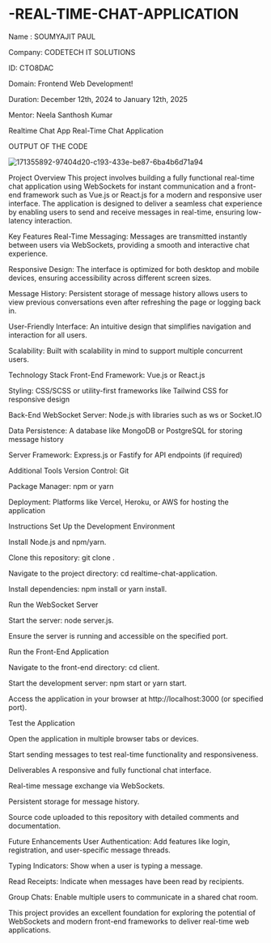 # -REAL-TIME-CHAT-APPLICATION

Name : SOUMYAJIT PAUL

Company: CODETECH IT SOLUTIONS

ID: CTO8DAC

Domain: Frontend Web Development!

Duration: December 12th, 2024 to January 12th, 2025

Mentor: Neela Santhosh Kumar




Realtime Chat App
Real-Time Chat Application

OUTPUT OF THE CODE


![171355892-97404d20-c193-433e-be87-6ba4b6d71a94](https://github.com/user-attachments/assets/163ad78a-409d-4cf0-904e-38ce5a9d57d4)




Project Overview
This project involves building a fully functional real-time chat application using WebSockets for instant communication and a front-end framework such as Vue.js or React.js for a modern and responsive user interface. The application is designed to deliver a seamless chat experience by enabling users to send and receive messages in real-time, ensuring low-latency interaction.

Key Features
Real-Time Messaging: Messages are transmitted instantly between users via WebSockets, providing a smooth and interactive chat experience.

Responsive Design: The interface is optimized for both desktop and mobile devices, ensuring accessibility across different screen sizes.

Message History: Persistent storage of message history allows users to view previous conversations even after refreshing the page or logging back in.

User-Friendly Interface: An intuitive design that simplifies navigation and interaction for all users.

Scalability: Built with scalability in mind to support multiple concurrent users.

Technology Stack
Front-End
Framework: Vue.js or React.js

Styling: CSS/SCSS or utility-first frameworks like Tailwind CSS for responsive design

Back-End
WebSocket Server: Node.js with libraries such as ws or Socket.IO

Data Persistence: A database like MongoDB or PostgreSQL for storing message history

Server Framework: Express.js or Fastify for API endpoints (if required)

Additional Tools
Version Control: Git

Package Manager: npm or yarn

Deployment: Platforms like Vercel, Heroku, or AWS for hosting the application

Instructions
Set Up the Development Environment

Install Node.js and npm/yarn.

Clone this repository: git clone <repository-url>.

Navigate to the project directory: cd realtime-chat-application.

Install dependencies: npm install or yarn install.

Run the WebSocket Server

Start the server: node server.js.

Ensure the server is running and accessible on the specified port.

Run the Front-End Application

Navigate to the front-end directory: cd client.

Start the development server: npm start or yarn start.

Access the application in your browser at http://localhost:3000 (or specified port).

Test the Application

Open the application in multiple browser tabs or devices.

Start sending messages to test real-time functionality and responsiveness.

Deliverables
A responsive and fully functional chat interface.

Real-time message exchange via WebSockets.

Persistent storage for message history.

Source code uploaded to this repository with detailed comments and documentation.

Future Enhancements
User Authentication: Add features like login, registration, and user-specific message threads.

Typing Indicators: Show when a user is typing a message.

Read Receipts: Indicate when messages have been read by recipients.

Group Chats: Enable multiple users to communicate in a shared chat room.

This project provides an excellent foundation for exploring the potential of WebSockets and modern front-end frameworks to deliver real-time web applications.

